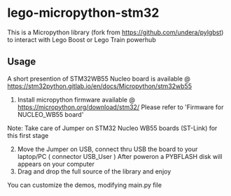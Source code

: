 # lego-micropython-stm32

This is a Micropython library (fork from https://github.com/undera/pylgbst) to interact with Lego Boost or Lego Train powerhub

## Usage
A short presention of STM32WB55 Nucleo board is available @ https://stm32python.gitlab.io/en/docs/Micropython/stm32wb55

1. Install micropython firmware available @ https://micropython.org/download/stm32/
Please refer to 'Firmware for NUCLEO_WB55 board'

Note: Take care of Jumper on STM32 Nucleo WB55 boards (ST-Link) for this first stage

2. Move the Jumper on USB, connect thru USB the board to your laptop/PC ( connector USB_User )
    After poweron a PYBFLASH disk will appears on your computer
3. Drag and drop the full source of the library and enjoy

You can customize the demos, modifying main.py file
